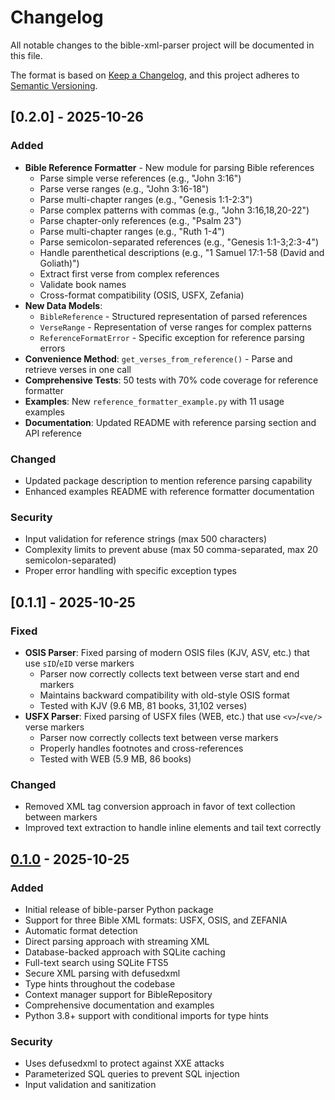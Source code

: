 # Changelog

All notable changes to the bible-xml-parser project will be documented in this file.

The format is based on [Keep a Changelog](https://keepachangelog.com/en/1.0.0/),
and this project adheres to [Semantic Versioning](https://semver.org/spec/v2.0.0.html).

## [0.2.0] - 2025-10-26

### Added
- **Bible Reference Formatter** - New module for parsing Bible references
  - Parse simple verse references (e.g., "John 3:16")
  - Parse verse ranges (e.g., "John 3:16-18")
  - Parse multi-chapter ranges (e.g., "Genesis 1:1-2:3")
  - Parse complex patterns with commas (e.g., "John 3:16,18,20-22")
  - Parse chapter-only references (e.g., "Psalm 23")
  - Parse multi-chapter ranges (e.g., "Ruth 1-4")
  - Parse semicolon-separated references (e.g., "Genesis 1:1-3;2:3-4")
  - Handle parenthetical descriptions (e.g., "1 Samuel 17:1-58 (David and Goliath)")
  - Extract first verse from complex references
  - Validate book names
  - Cross-format compatibility (OSIS, USFX, Zefania)
- **New Data Models**:
  - `BibleReference` - Structured representation of parsed references
  - `VerseRange` - Representation of verse ranges for complex patterns
  - `ReferenceFormatError` - Specific exception for reference parsing errors
- **Convenience Method**: `get_verses_from_reference()` - Parse and retrieve verses in one call
- **Comprehensive Tests**: 50 tests with 70% code coverage for reference formatter
- **Examples**: New `reference_formatter_example.py` with 11 usage examples
- **Documentation**: Updated README with reference parsing section and API reference

### Changed
- Updated package description to mention reference parsing capability
- Enhanced examples README with reference formatter documentation

### Security
- Input validation for reference strings (max 500 characters)
- Complexity limits to prevent abuse (max 50 comma-separated, max 20 semicolon-separated)
- Proper error handling with specific exception types

## [0.1.1] - 2025-10-25

### Fixed
- **OSIS Parser**: Fixed parsing of modern OSIS files (KJV, ASV, etc.) that use `sID`/`eID` verse markers
  - Parser now correctly collects text between verse start and end markers
  - Maintains backward compatibility with old-style OSIS format
  - Tested with KJV (9.6 MB, 81 books, 31,102 verses)
- **USFX Parser**: Fixed parsing of USFX files (WEB, etc.) that use `<v>`/`<ve/>` verse markers
  - Parser now correctly collects text between verse markers
  - Properly handles footnotes and cross-references
  - Tested with WEB (5.9 MB, 86 books)

### Changed
- Removed XML tag conversion approach in favor of text collection between markers
- Improved text extraction to handle inline elements and tail text correctly

## [0.1.0] - 2025-10-25

### Added
- Initial release of bible-parser Python package
- Support for three Bible XML formats: USFX, OSIS, and ZEFANIA
- Automatic format detection
- Direct parsing approach with streaming XML
- Database-backed approach with SQLite caching
- Full-text search using SQLite FTS5
- Secure XML parsing with defusedxml
- Type hints throughout the codebase
- Context manager support for BibleRepository
- Comprehensive documentation and examples
- Python 3.8+ support with conditional imports for type hints

### Security
- Uses defusedxml to protect against XXE attacks
- Parameterized SQL queries to prevent SQL injection
- Input validation and sanitization

[0.1.0]: https://github.com/yourusername/bible_parser_python/releases/tag/v0.1.0
